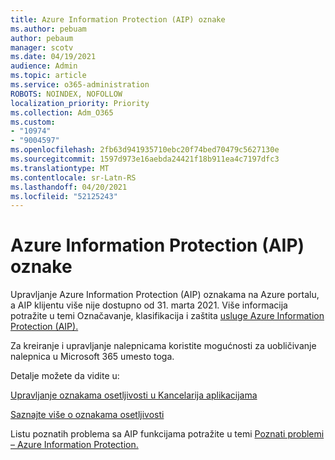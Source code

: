 ```yaml
---
title: Azure Information Protection (AIP) oznake
ms.author: pebuam
author: pebaum
manager: scotv
ms.date: 04/19/2021
audience: Admin
ms.topic: article
ms.service: o365-administration
ROBOTS: NOINDEX, NOFOLLOW
localization_priority: Priority
ms.collection: Adm_O365
ms.custom:
- "10974"
- "9004597"
ms.openlocfilehash: 2fb63d941935710ebc20f74bed70479c5627130e
ms.sourcegitcommit: 1597d973e16aebda24421f18b911ea4c7197dfc3
ms.translationtype: MT
ms.contentlocale: sr-Latn-RS
ms.lasthandoff: 04/20/2021
ms.locfileid: "52125243"
---
```

# <a name="azure-information-protection-aip-labels"></a>Azure Information Protection (AIP) oznake

Upravljanje Azure Information Protection (AIP) oznakama na Azure portalu, a AIP klijentu više nije dostupno od 31. marta 2021. Više informacija potražite u temi Označavanje, klasifikacija i zaštita [usluge Azure Information Protection (AIP).](https://docs.microsoft.com/azure/information-protection/aip-classification-and-protection)

Za kreiranje i upravljanje nalepnicama koristite mogućnosti za uobličivanje nalepnica u Microsoft 365 umesto toga. 

Detalje možete da vidite u:

[Upravljanje oznakama osetljivosti u Kancelarija aplikacijama](https://docs.microsoft.com/microsoft-365/compliance/sensitivity-labels-office-apps)

[Saznajte više o oznakama osetljivosti](https://docs.microsoft.com/microsoft-365/compliance/sensitivity-labels)

Listu poznatih problema sa AIP funkcijama potražite u temi [Poznati problemi – Azure Information Protection.](https://docs.microsoft.com/azure/information-protection/known-issues)